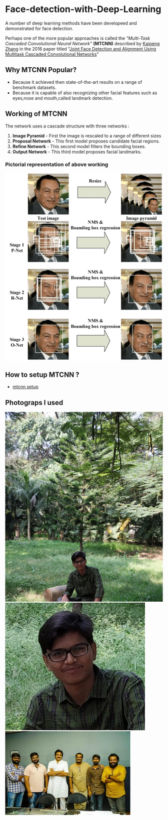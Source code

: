 # Face-detection-with-Deep-Learning

A number of deep learning methods have been developeed and demonstrated for face detection.

Perhaps one of the more popular approaches is called the *"Multi-Task Cascaded Convolutional Neural Network"* **(MTCNN)** described by [Kaipeng Zhang](https://kpzhang93.github.io/) in the 2016 paper titled "[Joint Face Detection and Alignment Using Multitask Cascaded Convolutional Networks](https://arxiv.org/abs/1604.02878)"

## Why MTCNN Popular?
* Because it achieved then state-of-the-art results on a range of benchmark datasets.
* Because it is capable of also recognizing other facial features such as eyes,nose and mouth,called landmark detection.

## Working of MTCNN
The network uses a cascade structure with three networks : 
1. **Image Pyramid** - First the image is rescaled to a range of different sizes
2. **Proposal Network** - This first model proposes candidate facial regions.
3. **Refine Network** - This second model filters the bounding boxes.
4. **Output Network** - This third model proposes facial landmarks.

### Pictorial representation of above working
   ![mtcnn working](https://raw.githubusercontent.com/kuluruvineeth/Face-detection-with-Deep-Learning/main/mtcnn.webp)
   
## How to setup MTCNN ?
* [mtcnn setup](https://pypi.org/project/mtcnn/)

## Photograps I used
![pic1](https://github.com/kuluruvineeth/Face-detection-with-Deep-Learning/blob/main/test1.jpg)
![pic2](https://github.com/kuluruvineeth/Face-detection-with-Deep-Learning/blob/main/test3.jpg)
![pic3](https://github.com/kuluruvineeth/Face-detection-with-Deep-Learning/blob/main/test6.jpg)


